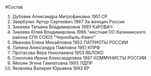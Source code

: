 #Состав
1. Дубовик Александра Митрофановна 1951 СР
2. Звербулис Артур Сергеевич 1987 За женщин России
3. Зикеева Татьяна Владимировна 1993 КаРОВАЧ
4. Зикеева Юлия Владимировна 1986 \"местная ОО Калининского района СПб СОЮЗ \"Чернобыль-Квант\"
5. Иванова Елена Михайловна 1952 ПАТРИОТЫ РОССИИ
6. Лапина Александра Павловна 1951 КПРФ
7. Протасова Вера Николаевна 1953 ЯБЛОКО
8. Соколова Ирина Александровна 1987 КОММУНИСТЫ РОССИИ
9. Яйлоян Эгине Гамлетовна 1993 ЛДПР
10. Яковлева Валерия Юрьевна 1993 ЕР
